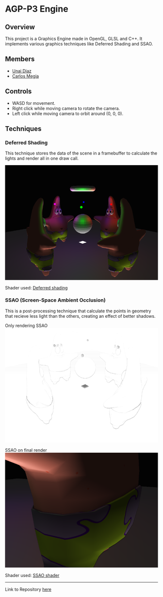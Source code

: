 # AGP-P3 Engine

## Overview

This project is a Graphics Engine made in OpenGL, GLSL and C++. It implements various graphics techniques like Deferred Shading and SSAO.

## Members
- [Unai Diaz](https://github.com/unaidiaz)
- [Carlos Megia](https://github.com/Chuchocoronel)

## Controls
- WASD for movement.
- Right click while moving camera to rotate the camera.
- Left click while moving camera to orbit around (0, 0, 0).

## Techniques

### Deferred Shading
This technique stores the data of the scene in a framebuffer to calculate the lights and render all in one draw call.

![Deferred shading](Screenshots/deferred-shading.png)

Shader used: [Deferred shading](Engine/WorkingDir/quad.glsl)

### SSAO (Screen-Space Ambient Occlusion)
This is a post-processing technique that calculate the points in geometry that recieve less light than the others, creating an effect of better shadows.

Only rendering SSAO
![SSAO only](Screenshots/ssao.png)

SSAO on final render
![SSAO final render](Screenshots/ssao_final-render.png)

Shader used: [SSAO shader](Engine/WorkingDir/quad.glsl)

---

Link to Repository [here](https://github.com/Chuchocoronel/AGP-P3)

